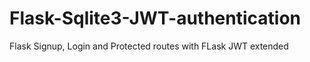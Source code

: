 # Flask-Sqlite3-JWT-authentication
Flask Signup, Login and Protected routes with FLask JWT extended
